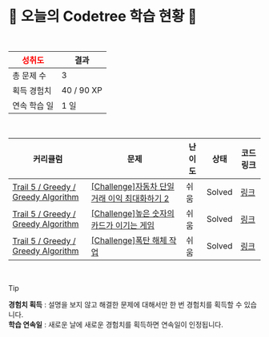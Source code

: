 # 🌲 오늘의 Codetree 학습 현황 🌲

<br />

| <span style="color:red;display:block;text-align:center;"> **성취도**</span> | 결과 |
|---|---|
| 총 문제 수 | 3 |
| 획득 경험치 | 40 / 90 XP |
| 연속 학습 일 | 1 일 |

<br />

|커리큘럼|문제|난이도|상태|코드 링크|
|---|---|---|---|---|
|[Trail 5 / Greedy / Greedy Algorithm](https://en.codetree.ai/trail-info/intermediate-mid/)|[[Challenge]자동차 단일 거래 이익 최대화하기 2](https://en.codetree.ai/trails/complete/curated-cards/challenge-max-profit-of-single-car-2/)|쉬움|Solved|[링크](https://github.com/yju0808/codetree-TILs/blob/main/250118/%EC%9E%90%EB%8F%99%EC%B0%A8%20%EB%8B%A8%EC%9D%BC%20%EA%B1%B0%EB%9E%98%20%EC%9D%B4%EC%9D%B5%20%EC%B5%9C%EB%8C%80%ED%99%94%ED%95%98%EA%B8%B0%202/max-profit-of-single-car-2.py)|
|[Trail 5 / Greedy / Greedy Algorithm](https://en.codetree.ai/trail-info/intermediate-mid/)|[[Challenge]높은 숫자의 카드가 이기는 게임](https://en.codetree.ai/trails/complete/curated-cards/challenge-a-high-number-of-cards-wins/)|쉬움|Solved|[링크](https://github.com/yju0808/codetree-TILs/blob/main/250118/%EB%86%92%EC%9D%80%20%EC%88%AB%EC%9E%90%EC%9D%98%20%EC%B9%B4%EB%93%9C%EA%B0%80%20%EC%9D%B4%EA%B8%B0%EB%8A%94%20%EA%B2%8C%EC%9E%84/a-high-number-of-cards-wins.py)|
|[Trail 5 / Greedy / Greedy Algorithm](https://en.codetree.ai/trail-info/intermediate-mid/)|[[Challenge]폭탄 해체 작업](https://en.codetree.ai/trails/complete/curated-cards/challenge-the-bomb-dismantling/)|쉬움|Solved|[링크](https://github.com/yju0808/codetree-TILs/blob/main/250118/%ED%8F%AD%ED%83%84%20%ED%95%B4%EC%B2%B4%20%EC%9E%91%EC%97%85/the-bomb-dismantling.py)|


<br />

> [!TIP]
> **경험치 획득** : 설명을 보지 않고 해결한 문제에 대해서만 한 번 경험치를 획득할 수 있습니다.  
> **학습 연속일** : 새로운 날에 새로운 경험치를 획득하면 연속일이 인정됩니다.

